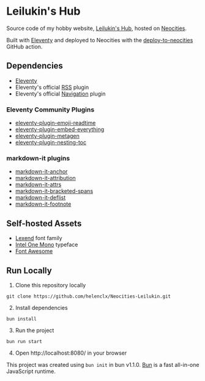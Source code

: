 # Leilukin's Hub

Source code of my hobby website, [Leilukin's Hub](https://leilukin.neocities.org/), hosted on [Neocities](https://neocities.org/).

Built with [Eleventy](https://www.11ty.dev/) and deployed to Neocities with the [deploy-to-neocities](https://github.com/bcomnes/deploy-to-neocities) GitHub action.

## Dependencies
- [Eleventy](https://www.11ty.dev/)
- Eleventy's official [RSS](https://www.11ty.dev/docs/plugins/rss/) plugin
- Eleventy's official [Navigation](https://www.11ty.dev/docs/plugins/navigation/) plugin

### Eleventy Community Plugins
- [eleventy-plugin-emoji-readtime](https://www.npmjs.com/package/@11tyrocks/eleventy-plugin-emoji-readtime)
- [eleventy-plugin-embed-everything](https://www.npmjs.com/package/eleventy-plugin-embed-everything)
- [eleventy-plugin-metagen](https://www.npmjs.com/package/eleventy-plugin-metagen)
- [eleventy-plugin-nesting-toc](https://www.npmjs.com/package/eleventy-plugin-nesting-toc)

### markdown-it plugins
- [markdown-it-anchor](https://www.npmjs.com/package/markdown-it-anchor)
- [markdown-it-attribution](https://www.npmjs.com/package/markdown-it-attribution)
- [markdown-it-attrs](https://www.npmjs.com/package/markdown-it-attrs)
- [markdown-it-bracketed-spans](https://www.npmjs.com/package/markdown-it-bracketed-spans)
- [markdown-it-deflist](https://www.npmjs.com/package/markdown-it-deflist)
- [markdown-it-footnote](https://www.npmjs.com/package/markdown-it-footnote)

## Self-hosted Assets
- [Lexend](https://www.lexend.com/) font family
- [Intel One Mono](https://www.intel.com/content/www/us/en/company-overview/one-monospace-font.html) typeface
- [Font Awesome](https://fontawesome.com/)

## Run Locally
1. Clone this repository locally
```
git clone https://github.com/helenclx/Neocities-Leilukin.git
```
2. Install dependencies
```
bun install
```
3. Run the project
```
bun run start
```
4. Open http://localhost:8080/ in your browser

This project was created using `bun init` in bun v1.1.0. [Bun](https://bun.sh) is a fast all-in-one JavaScript runtime.
